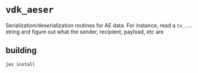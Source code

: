 # `vdk_aeser`

Serialization/deserialization routines for AE data. For instance, read a
`tx_...` string and figure out what the sender, recipient, payload, etc are

## building

```
jex install
```
